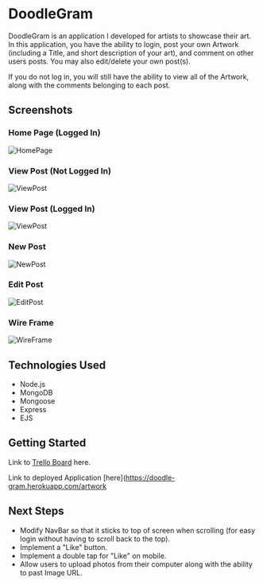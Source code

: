 # DoodleGram

DoodleGram is an application I developed for artists to showcase their art. In this application, you have the ability to login, post your own Artwork (including a Title, and short description of your art), and comment on other users posts. You may also edit/delete your own post(s).

If you do not log in, you will still have the ability to view all of the Artwork, along with the comments belonging to each post.


## Screenshots



### Home Page (Logged In)
![HomePage](https://i.imgur.com/QZN9JQu.png)

### View Post (Not Logged In)
![ViewPost](https://i.imgur.com/bOimYc0.png)

### View Post (Logged In)
![ViewPost](https://i.imgur.com/QoaWBCZ.png)

### New Post
![NewPost](https://i.imgur.com/q74rtDX.png)

### Edit Post
![EditPost](https://i.imgur.com/O5d8zwP.png)

### Wire Frame 
![WireFrame](https://i.imgur.com/u8tP2Pn.png)

## Technologies Used

- Node.js
- MongoDB
- Mongoose
- Express
- EJS

## Getting Started

Link to [Trello Board](https://trello.com/b/1Yp7uziE/doodlegram) here.

Link to deployed Application [here](https://doodle-gram.herokuapp.com/artwork


## Next Steps

- Modify NavBar so that it sticks to top of screen when scrolling (for easy login without having to scroll back to the top).
- Implement a "Like" button.
- Implement a double tap for "Like" on mobile.
- Allow users to upload photos from their computer along with the ability to past Image URL.














